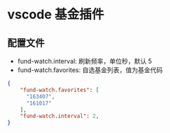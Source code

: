 # vscode 基金插件

## 配置文件

* fund-watch.interval: 刷新频率，单位秒，默认 5
* fund-watch.favorites: 自选基金列表，值为基金代码

```json
{
    "fund-watch.favorites": [
      "163407",
      "161017"
    ],
    "fund-watch.interval": 2,
}
```
